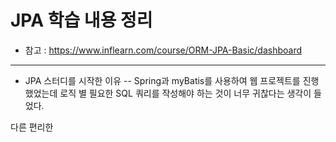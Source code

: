 # JPA 학습 내용 정리
- 참고 : https://www.inflearn.com/course/ORM-JPA-Basic/dashboard
-----

- JPA 스터디를 시작한 이유
-- Spring과 myBatis를 사용하여 웹 프로젝트를 진행했었는데 로직 별 필요한 
SQL 쿼리를 작성해야 하는 것이 너무 귀찮다는 생각이 들었다.

다른 편리한 



